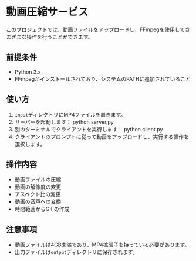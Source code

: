 # 動画圧縮サービス

このプロジェクトでは、動画ファイルをアップロードし、FFmpegを使用してさまざまな操作を行うことができます。

## 前提条件
- Python 3.x
- FFmpegがインストールされており、システムのPATHに追加されていること

## 使い方
1. `input`ディレクトリにMP4ファイルを置きます。
2. サーバーを起動します：
    python server.py
3. 別のターミナルでクライアントを実行します：
    python client.py
4. クライアントのプロンプトに従って動画をアップロードし、実行する操作を選択します。

## 操作内容
- 動画ファイルの圧縮
- 動画の解像度の変更
- アスペクト比の変更
- 動画の音声への変換
- 時間範囲からGIFの作成

## 注意事項
- 動画ファイルは4GB未満であり、MP4拡張子を持っている必要があります。
- 出力ファイルは`output`ディレクトリに保存されます。


